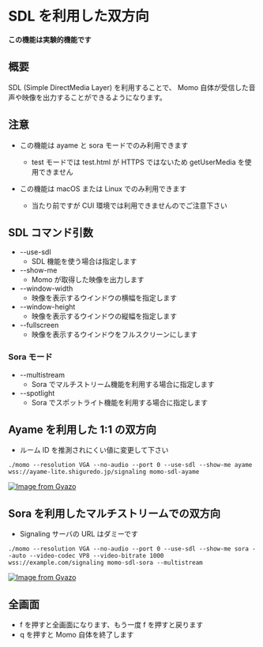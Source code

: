 # SDL を利用した双方向

**この機能は実験的機能です**

## 概要

SDL (Simple DirectMedia Layer) を利用することで、 Momo 自体が受信した音声や映像を出力することができるようになります。

## 注意

- この機能は ayame と sora モードでのみ利用できます
    - test モードでは test.html が HTTPS ではないため getUserMedia を使用できません
- この機能は macOS または Linux でのみ利用できます

  - 当たり前ですが CUI 環境では利用できませんのでご注意下さい

## SDL コマンド引数

- --use-sdl
    - SDL 機能を使う場合は指定します
- --show-me
    - Momo が取得した映像を出力します
- --window-width
    - 映像を表示するウインドウの横幅を指定します
- --window-height
    - 映像を表示するウインドウの縦幅を指定します
- --fullscreen
    - 映像を表示するウインドウをフルスクリーンにします

### Sora モード

- --multistream
    - Sora でマルチストリーム機能を利用する場合に指定します
- --spotlight
    - Sora でスポットライト機能を利用する場合に指定します

## Ayame を利用した 1:1 の双方向

- ルーム ID を推測されにくい値に変更して下さい

```
./momo --resolution VGA --no-audio --port 0 --use-sdl --show-me ayame wss://ayame-lite.shiguredo.jp/signaling momo-sdl-ayame
```

[![Image from Gyazo](https://i.gyazo.com/8ca80e9b60c9e848e04afcefd86a2c07.png)](https://gyazo.com/8ca80e9b60c9e848e04afcefd86a2c07)

## Sora を利用したマルチストリームでの双方向


- Signaling サーバの URL はダミーです

```
./momo --resolution VGA --no-audio --port 0 --use-sdl --show-me sora --auto --video-codec VP8 --video-bitrate 1000 wss://example.com/signaling momo-sdl-sora --multistream
```

[![Image from Gyazo](https://i.gyazo.com/abdb1802bd66440ef32e75da6842f0cf.png)](https://gyazo.com/abdb1802bd66440ef32e75da6842f0cf)


## 全画面

- f を押すと全画面になります、もう一度 f を押すと戻ります
- q を押すと Momo 自体を終了します
